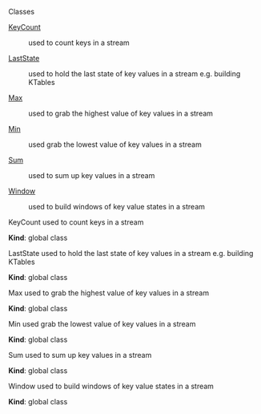  Classes

<dl>
<dt><a href="#KeyCount">KeyCount</a></dt>
<dd><p>used to count keys in a stream</p>
</dd>
<dt><a href="#LastState">LastState</a></dt>
<dd><p>used to hold the last state of key values
in a stream e.g. building KTables</p>
</dd>
<dt><a href="#Max">Max</a></dt>
<dd><p>used to grab the highest value of key values
in a stream</p>
</dd>
<dt><a href="#Min">Min</a></dt>
<dd><p>used grab the lowest value of
key values in a stream</p>
</dd>
<dt><a href="#Sum">Sum</a></dt>
<dd><p>used to sum up key values in a stream</p>
</dd>
<dt><a href="#Window">Window</a></dt>
<dd><p>used to build windows of key value states
in a stream</p>
</dd>
</dl>

<a name="KeyCount"></a>

 KeyCount
used to count keys in a stream

**Kind**: global class  
<a name="LastState"></a>

 LastState
used to hold the last state of key values
in a stream e.g. building KTables

**Kind**: global class  
<a name="Max"></a>

 Max
used to grab the highest value of key values
in a stream

**Kind**: global class  
<a name="Min"></a>

 Min
used grab the lowest value of
key values in a stream

**Kind**: global class  
<a name="Sum"></a>

 Sum
used to sum up key values in a stream

**Kind**: global class  
<a name="Window"></a>

 Window
used to build windows of key value states
in a stream

**Kind**: global class  
